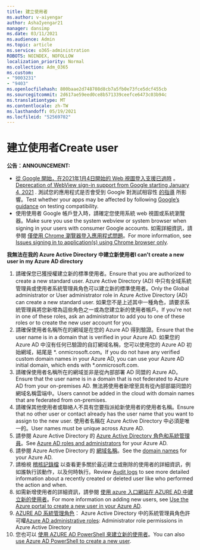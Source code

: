 ```yaml
---
title: 建立使用者
ms.author: v-aiyengar
author: AshaIyengar21
manager: dansimp
ms.date: 03/11/2021
ms.audience: Admin
ms.topic: article
ms.service: o365-administration
ROBOTS: NOINDEX, NOFOLLOW
localization_priority: Normal
ms.collection: Adm_O365
ms.custom:
- "9003231"
- "9403"
ms.openlocfilehash: 800baae2d748708d8cb7a5fb0e73fce5dcf455cb
ms.sourcegitcommit: 2d617ae59eed0ce8b571339ceefce6473c03b94c
ms.translationtype: MT
ms.contentlocale: zh-TW
ms.lasthandoff: 05/19/2021
ms.locfileid: "52569702"
---
```

# <a name="create-user"></a><span data-ttu-id="c2cb7-102">建立使用者</span><span class="sxs-lookup"><span data-stu-id="c2cb7-102">Create user</span></span>

<span data-ttu-id="c2cb7-103">**公告：**</span><span class="sxs-lookup"><span data-stu-id="c2cb7-103">**ANNOUNCEMENT:**</span></span>

- <span data-ttu-id="c2cb7-104">[從 Google 開始，在2021年1月4日開始的 Web 視圖登入支援已過時](/azure/active-directory/external-identities/google-federation#deprecation-of-webview-sign-in-support) 。</span><span class="sxs-lookup"><span data-stu-id="c2cb7-104">[Deprecation of WebView sign-in support from Google starting January 4, 2021](/azure/active-directory/external-identities/google-federation#deprecation-of-webview-sign-in-support) .</span></span> <span data-ttu-id="c2cb7-105">測試您的應用程式是否會受到 Google 對測試相容性 [的指導](https://go.microsoft.com/fwlink/?linkid=2157323) 所影響。</span><span class="sxs-lookup"><span data-stu-id="c2cb7-105">Test whether your apps may be affected by following [Google’s guidance](https://go.microsoft.com/fwlink/?linkid=2157323) on testing compatibility.</span></span>
- <span data-ttu-id="c2cb7-106">使用使用者 Google 帳戶登入時，請確定您使用系統 web 視圖或系統瀏覽器。</span><span class="sxs-lookup"><span data-stu-id="c2cb7-106">Make sure you use the system webview or system browser when signing in your users with consumer Google accounts.</span></span> <span data-ttu-id="c2cb7-107">如需詳細資訊，請參閱 [僅使用 Chrome 瀏覽器登入應用程式問題](/office365/troubleshoot/miscellaneous/chrome-behavior-affects-applications)。</span><span class="sxs-lookup"><span data-stu-id="c2cb7-107">For more information, see [Issues signing in to application(s) using Chrome browser only](/office365/troubleshoot/miscellaneous/chrome-behavior-affects-applications).</span></span>

<span data-ttu-id="c2cb7-108">**我無法在我的 Azure Active Directory 中建立新使用者**</span><span class="sxs-lookup"><span data-stu-id="c2cb7-108">**I can't create a new user in my Azure AD directory**</span></span>

1. <span data-ttu-id="c2cb7-109">請確保您已獲授權建立新的標準使用者。</span><span class="sxs-lookup"><span data-stu-id="c2cb7-109">Ensure that you are authorized to create a new standard user.</span></span> <span data-ttu-id="c2cb7-110">Azure Active Directory (AD) 中只有全域系統管理員或使用者系統管理員角色可以建立新的標準使用者。</span><span class="sxs-lookup"><span data-stu-id="c2cb7-110">Only the Global administrator or User administrator role in Azure Active Directory (AD) can create a new standard user.</span></span> <span data-ttu-id="c2cb7-111">如果您不是上述其中一種角色，請要求系統管理員將您新增為這些角色之一或為您建立新的使用者帳戶。</span><span class="sxs-lookup"><span data-stu-id="c2cb7-111">If you're not in one of these roles, ask an administrator to add you to one of these roles or to create the new user account for you.</span></span>
1. <span data-ttu-id="c2cb7-112">請確保使用者名稱所在的網域是在您的 Azure AD 得到驗證。</span><span class="sxs-lookup"><span data-stu-id="c2cb7-112">Ensure that the user name is in a domain that is verified in your Azure AD.</span></span> <span data-ttu-id="c2cb7-113">如果您的 Azure AD 中沒有任何已驗證的自訂網域名稱，您可以使用您的 Azure AD 初始網域，結尾是 \*. onmicrosoft.com。</span><span class="sxs-lookup"><span data-stu-id="c2cb7-113">If you do not have any verified custom domain names in your Azure AD, you can use your Azure AD initial domain, which ends with \*.onmicrosoft.com.</span></span>
1. <span data-ttu-id="c2cb7-114">請確保使用者名稱所在的網域並非是從內部部署 AD 同盟的 Azure AD。</span><span class="sxs-lookup"><span data-stu-id="c2cb7-114">Ensure that the user name is in a domain that is not federated to Azure AD from your on-premises AD.</span></span> <span data-ttu-id="c2cb7-115">無法將使用者新增至具有從內部部屬同盟的網域名稱雲端中。</span><span class="sxs-lookup"><span data-stu-id="c2cb7-115">Users cannot be added in the cloud with domain names that are federated from on-premises.</span></span>
1. <span data-ttu-id="c2cb7-116">請確保其他使用者或聯絡人不具有您要指派給新使用者的使用者名稱。</span><span class="sxs-lookup"><span data-stu-id="c2cb7-116">Ensure that no other user or contact already has the user name that you want to assign to the new user.</span></span> <span data-ttu-id="c2cb7-117">使用者名稱在 Azure Active Directory 中必須是唯一的。</span><span class="sxs-lookup"><span data-stu-id="c2cb7-117">User names must be unique across Azure AD.</span></span>
1. <span data-ttu-id="c2cb7-118">請參閱 Azure Active Directory 的 [Azure Active Directory 角色和系統管理員](https://portal.azure.com/#blade/Microsoft_AAD_IAM/ActiveDirectoryMenuBlade/RolesAndAdministrators)。</span><span class="sxs-lookup"><span data-stu-id="c2cb7-118">See [Azure AD roles and administrators](https://portal.azure.com/#blade/Microsoft_AAD_IAM/ActiveDirectoryMenuBlade/RolesAndAdministrators) for your Azure AD.</span></span>
1. <span data-ttu-id="c2cb7-119">請參閱 Azure Active Directory 的 [網域名稱](https://portal.azure.com/#blade/Microsoft_AAD_IAM/ActiveDirectoryMenuBlade/RolesAndAdministrators)。</span><span class="sxs-lookup"><span data-stu-id="c2cb7-119">See the [domain names](https://portal.azure.com/#blade/Microsoft_AAD_IAM/ActiveDirectoryMenuBlade/RolesAndAdministrators) for your Azure AD.</span></span>
1. <span data-ttu-id="c2cb7-120">請檢視 [稽核記錄檔](https://portal.azure.com/#blade/Microsoft_AAD_IAM/ActiveDirectoryMenuBlade/RolesAndAdministrators) 以查看更多關於最近建立或刪除的使用者的詳細資訊，例如誰執行該動作，以及何時執行。</span><span class="sxs-lookup"><span data-stu-id="c2cb7-120">Review [Audit logs](https://portal.azure.com/#blade/Microsoft_AAD_IAM/ActiveDirectoryMenuBlade/RolesAndAdministrators) to see more detailed information about a recently created or deleted user like who performed the action and when.</span></span>
1. <span data-ttu-id="c2cb7-121">如需新增使用者的詳細資訊，請參閱 [使用 azure 入口網站在 AZURE AD 中建立新的使用者](/azure/active-directory/active-directory-users-create-azure-portal)。</span><span class="sxs-lookup"><span data-stu-id="c2cb7-121">For more information on adding new users, see [Use the Azure portal to create a new user in your Azure AD](/azure/active-directory/active-directory-users-create-azure-portal).</span></span>
1. <span data-ttu-id="c2cb7-122">[AZURE AD 系統管理角色](/azure/active-directory/active-directory-assign-admin-roles)： Azure Active Directory 中的系統管理員角色許可權</span><span class="sxs-lookup"><span data-stu-id="c2cb7-122">[Azure AD administrative roles](/azure/active-directory/active-directory-assign-admin-roles): Administrator role permissions in Azure Active Directory</span></span>
1. <span data-ttu-id="c2cb7-123">您也可以 [使用 AZURE AD PowerShell 來建立新的使用者](/powershell/module/azuread/new-azureaduser?view=azureadps-2.0)。</span><span class="sxs-lookup"><span data-stu-id="c2cb7-123">You can also [use Azure AD PowerShell to create a new user](/powershell/module/azuread/new-azureaduser?view=azureadps-2.0).</span></span>
